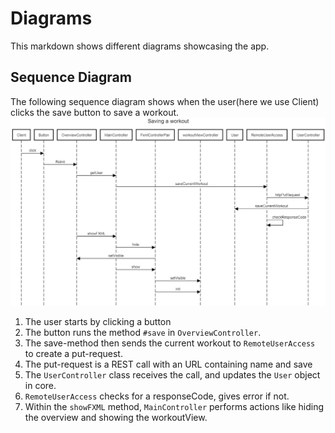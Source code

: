 # Diagrams

This markdown shows different diagrams showcasing the app.

## Sequence Diagram

The following sequence diagram shows when the user(here we use Client) clicks the save button to save a workout.
![Sequence Diagram](../concepts/sequence-diagram.jpg)

  1. The user starts by clicking a button
  2. The button runs the method `#save` in `OverviewController`. 
  3. The save-method then sends the current workout to `RemoteUserAccess` to create a put-request.
  4. The put-request is a REST call with an URL containing name and save
  5. The `UserController` class receives the call, and updates the `User` object in core.
  6. `RemoteUserAccess` checks for a responseCode, gives error if not.
  7. Within the `showFXML` method, `MainController` performs actions like hiding the overview and showing the workoutView.
